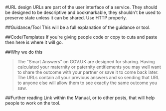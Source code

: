 #URL design
URLs are part of the user interface of a service. They should be designed to be descriptive and bookmarkable, they shouldn't be used to preserve state unless it can be shared. Use HTTP properly. 

##Guidance/Tool
This will be a full explanation of the guidance or tool.

##Code/Templates
If you're giving people code or copy to cuta and paste then here is where it will go.

##Why we do this

> The "Smart Answers" on GOV.UK are designed for sharing. Having calculated your maternity or paternity entitlements you may well want to share the outcome with your partner or save it to come back later. The URLs contain all your previous answers and so sending that URL to anyone else will allow them to see exactly the same outcome you saw.

##Further reading
Link within the Manual, or to other posts, that will help people to work on the tool.